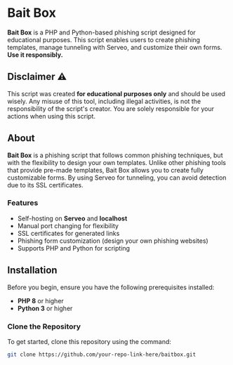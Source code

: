 # Bait Box

**Bait Box** is a PHP and Python-based phishing script designed for educational purposes. This script enables users to create phishing templates, manage tunneling with Serveo, and customize their own forms. **Use it responsibly.**

## Disclaimer ⚠️

This script was created **for educational purposes only** and should be used wisely. Any misuse of this tool, including illegal activities, is not the responsibility of the script's creator. You are solely responsible for your actions when using this script.

## About

**Bait Box** is a phishing script that follows common phishing techniques, but with the flexibility to design your own templates. Unlike other phishing tools that provide pre-made templates, Bait Box allows you to create fully customizable forms. By using Serveo for tunneling, you can avoid detection due to its SSL certificates.

### Features

- Self-hosting on **Serveo** and **localhost**
- Manual port changing for flexibility
- SSL certificates for generated links
- Phishing form customization (design your own phishing websites)
- Supports PHP and Python for scripting

## Installation

Before you begin, ensure you have the following prerequisites installed:

- **PHP 8** or higher
- **Python 3** or higher

### Clone the Repository

To get started, clone this repository using the command:

```bash
git clone https://github.com/your-repo-link-here/baitbox.git
